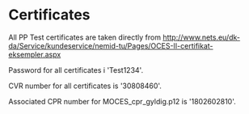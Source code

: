 # Certificates

All PP Test certificates are taken directly from http://www.nets.eu/dk-da/Service/kundeservice/nemid-tu/Pages/OCES-II-certifikat-eksempler.aspx

Password for all certificates i 'Test1234'.

CVR number for all certificates is '30808460'.

Associated CPR number for MOCES_cpr_gyldig.p12 is '1802602810'.


